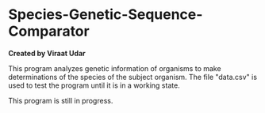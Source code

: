 # Species-Genetic-Sequence-Comparator
**Created by Viraat Udar**

This program analyzes genetic information of organisms to make determinations of the species of the subject organism.
The file "data.csv" is used to test the program until it is in a working state.

This program is still in progress.
